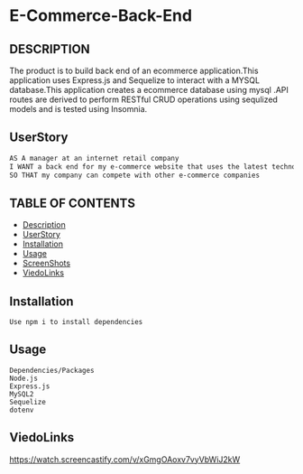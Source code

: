 # E-Commerce-Back-End

## DESCRIPTION

The product is to build back end of an ecommerce application.This application uses Express.js and Sequelize to interact with a MYSQL database.This application creates a ecommerce database using mysql .API routes are derived to perform RESTful CRUD operations using sequlized models and is tested using Insomnia.

## UserStory

```md
AS A manager at an internet retail company
I WANT a back end for my e-commerce website that uses the latest technologies
SO THAT my company can compete with other e-commerce companies
```

## TABLE OF CONTENTS

-   [Description](#Description)
-   [UserStory](#UserStory)
-   [Installation](#Installation)
-   [Usage](#Usage)
-   [ScreenShots](#Screenshots)
-   [ViedoLinks](#ViedoLinks)

## Installation

```
Use npm i to install dependencies
```

## Usage

```
Dependencies/Packages
Node.js
Express.js
MySQL2
Sequelize
dotenv
```

## ViedoLinks

https://watch.screencastify.com/v/xGmgOAoxv7vyVbWiJ2kW
